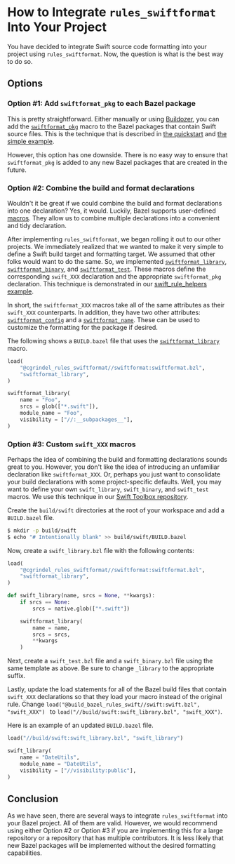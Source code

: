 # How to Integrate `rules_swiftformat` Into Your Project

You have decided to integrate Swift source code formatting into your project using
`rules_swiftformat`. Now, the question is what is the best way to do so.

## Options

### Option #1: Add `swiftformat_pkg` to each Bazel package

This is pretty straightforward. Either manually or using
[Buildozer](https://github.com/bazelbuild/buildtools/tree/master/buildozer), you can add the
[`swiftformat_pkg`](/doc/rules_and_macros_overview.md#swiftformat_pkg) macro to the Bazel packages
that contain Swift source files. This is the technique that is described in [the
quickstart](/README.md#quickstart) and [the simple example](/examples/simple). 

However, this option has one downside. There is no easy way to ensure that `swiftformat_pkg` is
added to any new Bazel packages that are created in the future.

### Option #2: Combine the build and format declarations

Wouldn't it be great if we could combine the build and format declarations into one declaration?
Yes, it would. Luckily, Bazel supports user-defined
[macros](https://docs.bazel.build/versions/main/skylark/macros.html). They allow us to combine
multiple declarations into a convenient and tidy declaration. 

After implementing `rules_swiftformat`, we began rolling it out to our other projects. We
immediately realized that we wanted to make it very simple to define a Swift build target and
formatting target. We assumed that other folks would want to do the same. So, we implemented 
[`swiftformat_library`](/doc/rules_and_macros_overview.md#swiftformat_library),
[`swiftformat_binary`](/doc/rules_and_macros_overview.md#swiftformat_binary), and
[`swiftformat_test`](/doc/rules_and_macros_overview.md#swiftformat_test). These macros define
the corresponding `swift_XXX` declaration and the appropriate `swiftformat_pkg` declaration.  This
technique is demonstrated in our [swift_rule_helpers example](/examples/swift_rule_helpers).

In short, the `swiftformat_XXX` macros take all of the same attributes as their `swift_XXX`
counterparts. In addition, they have two other attributes:
[`swiftformat_config`](/doc/rules_and_macros_overview.md#swiftformat_library-swiftformat_config) and
a [`swiftformat_name`](/doc/rules_and_macros_overview.md#swiftformat_library-swiftformat_name).
These can be used to customize the formatting for the package if desired.

The following shows a `BUILD.bazel` file that uses the
[`swiftformat_library`](/doc/rules_and_macros_overview.md#swiftformat_library) macro.

```python
load(
    "@cgrindel_rules_swiftformat//swiftformat:swiftformat.bzl",
    "swiftformat_library",
)

swiftformat_library(
    name = "Foo",
    srcs = glob(["*.swift"]),
    module_name = "Foo",
    visibility = ["//:__subpackages__"],
)
```

### Option #3: Custom `swift_XXX` macros

Perhaps the idea of combining the build and formatting declarations sounds great to you. However,
you don't like the idea of introducing an unfamiliar declaration like `swiftformat_XXX`. Or, perhaps
you just want to consolidate your build declarations with some project-specific defaults. Well, you
may want to define your own `swift_library`, `swift_binary`, and `swift_test` macros.  We
use this technique in our [Swift Toolbox repository](https://github.com/cgrindel/swift_toolbox).

Create the `build/swift` directories at the root of your workspace and add a `BUILD.bazel` file.

```sh
$ mkdir -p build/swift
$ echo "# Intentionally blank" >> build/swift/BUILD.bazel
```

Now, create a `swift_library.bzl` file with the following contents:

```python
load(
    "@cgrindel_rules_swiftformat//swiftformat:swiftformat.bzl",
    "swiftformat_library",
)

def swift_library(name, srcs = None, **kwargs):
    if srcs == None:
        srcs = native.glob(["*.swift"])

    swiftformat_library(
        name = name,
        srcs = srcs,
        **kwargs
    )
```

Next, create a `swift_test.bzl` file and a `swift_binary.bzl` file using the same template as above.
Be sure to change `_library` to the appropriate suffix.

Lastly, update the load statements for all of the Bazel build files that contain `swift_XXX`
declarations so that they load your macro instead of the original rule. Change
`load("@build_bazel_rules_swift//swift:swift.bzl", "swift_XXX") ` to
`load("//build/swift:swift_library.bzl", "swift_XXX")`.

Here is an example of an updated `BUILD.bazel` file.

```python
load("//build/swift:swift_library.bzl", "swift_library")

swift_library(
    name = "DateUtils",
    module_name = "DateUtils",
    visibility = ["//visibility:public"],
)
```


## Conclusion

As we have seen, there are several ways to integrate `rules_swiftformat` into your Bazel project.
All of them are valid. However, we would recommend using either Option #2 or Option #3 if you are
implementing this for a large repository or a repository that has multiple contributors. It is less
likely that new Bazel packages will be implemented without the desired formatting capabilities.
